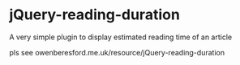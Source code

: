 # jQuery-reading-duration
A very simple plugin to display estimated reading time of an article

pls see owenberesford.me.uk/resource/jQuery-reading-duration
